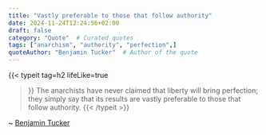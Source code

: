 ```yaml
---
title: "Vastly preferable to those that follow authority"
date: 2024-11-24T12:24:56+02:00
draft: false
category: "Quote"  # Curated quotes
tags: ["anarchism", "authority", "perfection",]
quoteAuthor: "Benjamin Tucker"  # Author of the quote
---
```

{{< typeit 
  tag=h2
  lifeLike=true
>}}
The anarchists have never claimed that liberty will bring perfection; they simply say that its results are vastly preferable to those that follow authority.
{{< /typeit >}}

~ [Benjamin Tucker](https://en.wikipedia.org/wiki/Benjamin_Tucker)